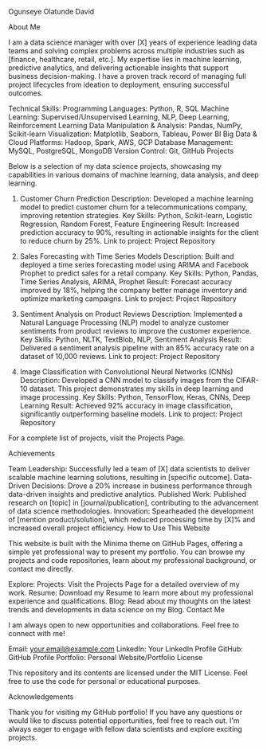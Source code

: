 Ogunseye Olatunde David

About Me

I am a data science manager with over [X] years of experience leading data teams and solving complex problems across multiple industries such as [finance, healthcare, retail, etc.]. My expertise lies in machine learning, predictive analytics, and delivering actionable insights that support business decision-making. I have a proven track record of managing full project lifecycles from ideation to deployment, ensuring successful outcomes.

Technical Skills:
Programming Languages: Python, R, SQL
Machine Learning: Supervised/Unsupervised Learning, NLP, Deep Learning, Reinforcement Learning
Data Manipulation & Analysis: Pandas, NumPy, Scikit-learn
Visualization: Matplotlib, Seaborn, Tableau, Power BI
Big Data & Cloud Platforms: Hadoop, Spark, AWS, GCP
Database Management: MySQL, PostgreSQL, MongoDB
Version Control: Git, GitHub
Projects

Below is a selection of my data science projects, showcasing my capabilities in various domains of machine learning, data analysis, and deep learning.

1. Customer Churn Prediction
Description: Developed a machine learning model to predict customer churn for a telecommunications company, improving retention strategies.
Key Skills: Python, Scikit-learn, Logistic Regression, Random Forest, Feature Engineering
Result: Increased prediction accuracy to 90%, resulting in actionable insights for the client to reduce churn by 25%.
Link to project: Project Repository

2. Sales Forecasting with Time Series Models
Description: Built and deployed a time series forecasting model using ARIMA and Facebook Prophet to predict sales for a retail company.
Key Skills: Python, Pandas, Time Series Analysis, ARIMA, Prophet
Result: Forecast accuracy improved by 18%, helping the company better manage inventory and optimize marketing campaigns.
Link to project: Project Repository

3. Sentiment Analysis on Product Reviews
Description: Implemented a Natural Language Processing (NLP) model to analyze customer sentiments from product reviews to improve the customer experience.
Key Skills: Python, NLTK, TextBlob, NLP, Sentiment Analysis
Result: Delivered a sentiment analysis pipeline with an 85% accuracy rate on a dataset of 10,000 reviews.
Link to project: Project Repository

4. Image Classification with Convolutional Neural Networks (CNNs)
Description: Developed a CNN model to classify images from the CIFAR-10 dataset. This project demonstrates my skills in deep learning and image processing.
Key Skills: Python, TensorFlow, Keras, CNNs, Deep Learning
Result: Achieved 92% accuracy in image classification, significantly outperforming baseline models.
Link to project: Project Repository

For a complete list of projects, visit the Projects Page.

Achievements

Team Leadership: Successfully led a team of [X] data scientists to deliver scalable machine learning solutions, resulting in [specific outcome].
Data-Driven Decisions: Drove a 20% increase in business performance through data-driven insights and predictive analytics.
Published Work: Published research on [topic] in [journal/publication], contributing to the advancement of data science methodologies.
Innovation: Spearheaded the development of [mention product/solution], which reduced processing time by [X]% and increased overall project efficiency.
How to Use This Website

This website is built with the Minima theme on GitHub Pages, offering a simple yet professional way to present my portfolio. You can browse my projects and code repositories, learn about my professional background, or contact me directly.

Explore:
Projects: Visit the Projects Page for a detailed overview of my work.
Resume: Download my Resume to learn more about my professional experience and qualifications.
Blog: Read about my thoughts on the latest trends and developments in data science on my Blog.
Contact Me

I am always open to new opportunities and collaborations. Feel free to connect with me!

Email: your.email@example.com
LinkedIn: Your LinkedIn Profile
GitHub: GitHub Profile
Portfolio: Personal Website/Portfolio
License

This repository and its contents are licensed under the MIT License. Feel free to use the code for personal or educational purposes.

Acknowledgements

Thank you for visiting my GitHub portfolio! If you have any questions or would like to discuss potential opportunities, feel free to reach out. I'm always eager to engage with fellow data scientists and explore exciting projects.
